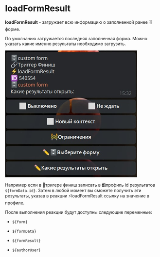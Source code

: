 # loadFormResult

**loadFormResult** - загружает всю информацию о заполненной ранее 🗄форме. 

По умолчанию загружается последняя заполненная форма. Можно указать какие именно результаты необходимо загрузить. 

![](./1.jpg)

Например если в 🔗тригере финиш записать в 🆎профиль id результатов ```${formData.id}```. Затем в любой момент вы сможете получить эти результаты, указав в реакции ⚡️loadFormResult ссылку на значение в профиле.



После выполнения реакции будут доступны следующие переменные:


 - ```${form}```

 - ```${formData}```

 - ```${formResult}```

 - ```${authorUser}```







